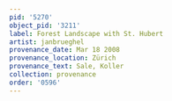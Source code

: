 ```yaml
---
pid: '5270'
object_pid: '3211'
label: Forest Landscape with St. Hubert
artist: janbrueghel
provenance_date: Mar 18 2008
provenance_location: Zürich
provenance_text: Sale, Koller
collection: provenance
order: '0596'
---
```

